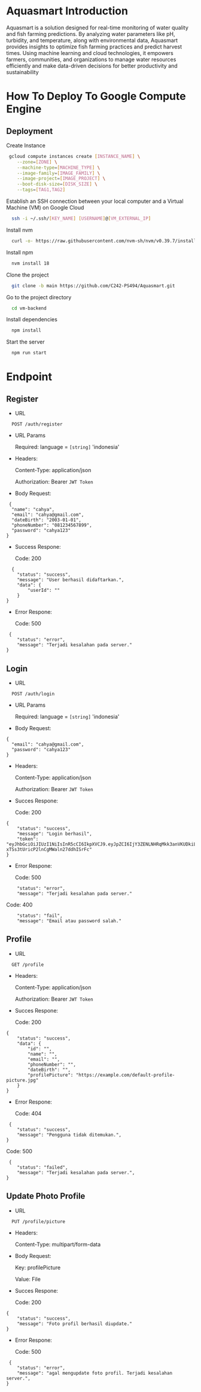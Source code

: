 # Aquasmart Introduction

Aquasmart is a solution designed for real-time monitoring of water quality and fish farming predictions. By analyzing water parameters like pH, turbidity, and temperature, along with environmental data, Aquasmart provides insights to optimize fish farming practices and predict harvest times. Using machine learning and cloud technologies, it empowers farmers, communities, and organizations to manage water resources efficiently and make data-driven decisions for better productivity and sustainability


# How To Deploy To Google Compute Engine
## Deployment

Create Instance

```bash
 gcloud compute instances create [INSTANCE_NAME] \
    --zone=[ZONE] \
    --machine-type=[MACHINE_TYPE] \
    --image-family=[IMAGE_FAMILY] \
    --image-project=[IMAGE_PROJECT] \
    --boot-disk-size=[DISK_SIZE] \
    --tags=[TAG1,TAG2]

```
Establish an SSH connection between your local computer and a Virtual Machine (VM) on Google Cloud
```bash
  ssh -i ~/.ssh/[KEY_NAME] [USERNAME]@[VM_EXTERNAL_IP]

```
Install nvm

```bash
  curl -o- https://raw.githubusercontent.com/nvm-sh/nvm/v0.39.7/install.sh | bash
```
Install npm

```bash
  nvm install 18
```

Clone the project

```bash
  git clone -b main https://github.com/C242-PS494/Aquasmart.git
```

Go to the project directory

```bash
  cd vm-backend
```

Install dependencies

```bash
  npm install
```

Start the server

```bash
  npm run start
```


    
# Endpoint

## Register

- URL
```http
  POST /auth/register
```
- URL Params

  Required: language = `[string]` 'indonesia'


- Headers:
    
    Content-Type: application/json
    
    Authorization: Bearer `JWT Token`

- Body Request:
```http
 {
  "name": "cahya",
  "email": "cahya@gmail.com",
  "dateBirth": "2003-01-01",
  "phoneNumber": "081234567899",
  "password": "cahya123"
}
```

- Success Respone:
  
  Code: 200
```http
  {
    "status": "success",
    "message": "User berhasil didaftarkan.",
    "data": {
        "userId": ""
    }
}
```

- Error Respone:

  Code: 500
```http
 {
    "status": "error",
    "message": "Terjadi kesalahan pada server."
}

```

## Login

- URL
```http
  POST /auth/login
```
- URL Params

  Required: language = `[string]` 'indonesia'

- Body Request:
```http
{
  "email": "cahya@gmail.com",
  "password": "cahya123"
}
```

- Headers:
    
    Content-Type: application/json
    
    Authorization: Bearer `JWT Token`

- Succes Respone:
  
  Code: 200
```http
{
    "status": "success",
    "message": "Login berhasil",
    "token": "eyJhbGciOiJIUzI1NiIsInR5cCI6IkpXVCJ9.eyJpZCI6IjY3ZENLNHRqMkk3anVKUDkiLCJlbWFpbCI6ImNhaHlhQGdtYWlsLmNvbSIsImlhdCI6MTczMzEyOTg2MSwiZXhwIjoxNzMzMTMzNDYxfQ.YfrjLktKKw6-xTSs3tUricP2lnCgMWaln27ddhISrFc"
}

```
  - Error Respone:

    Code: 500
```http
    "status": "error",
    "message": "Terjadi kesalahan pada server."

```
    

Code: 400
```http
    "status": "fail",
    "message": "Email atau password salah."

```
## Profile

- URL
```http
  GET /profile
```

- Headers:
    
    Content-Type: application/json
    
    Authorization: Bearer `JWT Token`

- Succes Respone:
  
  Code: 200
```http
{
    "status": "success",
    "data": {
        "id": "",
        "name": "",
        "email": "",
        "phoneNumber": "",
        "dateBirth": "",
        "profilePicture": "https://example.com/default-profile-picture.jpg"
    }
}

```
  
- Error Respone:

  Code: 404
```http
 {
    "status": "success",
    "message": "Pengguna tidak ditemukan.",
}
```

Code: 500
```http
 {
    "status": "failed",
    "message": "Terjadi kesalahan pada server.",
}
```

## Update Photo Profile

- URL
```http
  PUT /profile/picture
```

- Headers:
    
    Content-Type: multipart/form-data

- Body Request:

    Key: profilePicture
    
    Value: File



- Succes Respone:
  
  Code: 200
```http
{
    "status": "success",
    "message": "Foto profil berhasil diupdate."
}

```
  
- Error Respone:

  Code: 500
```http
 {
    "status": "error",
    "message": "agal mengupdate foto profil. Terjadi kesalahan server.",
}
```
